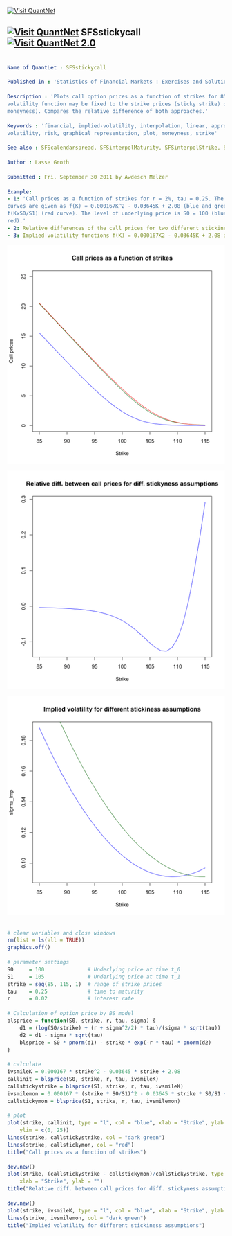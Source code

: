 
[<img src="https://github.com/QuantLet/Styleguide-and-Validation-procedure/blob/master/pictures/banner.png" alt="Visit QuantNet">](http://quantlet.de/index.php?p=info)

## [<img src="https://github.com/QuantLet/Styleguide-and-Validation-procedure/blob/master/pictures/qloqo.png" alt="Visit QuantNet">](http://quantlet.de/) **SFSstickycall** [<img src="https://github.com/QuantLet/Styleguide-and-Validation-procedure/blob/master/pictures/QN2.png" width="60" alt="Visit QuantNet 2.0">](http://quantlet.de/d3/ia)

```yaml

Name of QuantLet : SFSstickycall

Published in : 'Statistics of Financial Markets : Exercises and Solutions'

Description : 'Plots call option prices as a function of strikes for 85<K<115. The implied
volatility function may be fixed to the strike prices (sticky strike) or moneyness K/S (sticky
moneyness). Compares the relative difference of both approaches.'

Keywords : 'financial, implied-volatility, interpolation, linear, approximation, option,
volatility, risk, graphical representation, plot, moneyness, strike'

See also : SFScalendarspread, SFSinterpolMaturity, SFSinterpolStrike, SFSriskreversal

Author : Lasse Groth

Submitted : Fri, September 30 2011 by Awdesch Melzer

Example: 
- 1: 'Call prices as a function of strikes for r = 2%, tau = 0.25. The implied volatility functions
curves are given as f(K) = 0.000167K^2 - 0.03645K + 2.08 (blue and green curves) and f*(K) =
f(KxS0/S1) (red curve). The level of underlying price is S0 = 100 (blue) and S1 = 105 (green,
red).'
- 2: Relative differences of the call prices for two different stickiness assumptions.
- 3: Implied volatility functions f(K) = 0.000167K2 - 0.03645K + 2.08 and f*(K) = f(KxS0/S1).

```

![Picture1](SFSstickycall_1-1.png)

![Picture2](SFSstickycall_2-1.png)

![Picture3](SFSstickycall_3-1.png)


```r

# clear variables and close windows
rm(list = ls(all = TRUE))
graphics.off()

# parameter settings
S0     = 100              # Underlying price at time t_0
S1     = 105              # Underlying price at time t_1
strike = seq(85, 115, 1)  # range of strike prices
tau    = 0.25             # time to maturity
r      = 0.02             # interest rate

# Calculation of option price by BS model
blsprice = function(S0, strike, r, tau, sigma) {
    d1 = (log(S0/strike) + (r + sigma^2/2) * tau)/(sigma * sqrt(tau))
    d2 = d1 - sigma * sqrt(tau)
    blsprice = S0 * pnorm(d1) - strike * exp(-r * tau) * pnorm(d2)
}

# calculate
ivsmileK = 0.000167 * strike^2 - 0.03645 * strike + 2.08
callinit = blsprice(S0, strike, r, tau, ivsmileK)
callstickystrike = blsprice(S1, strike, r, tau, ivsmileK)
ivsmilemon = 0.000167 * (strike * S0/S1)^2 - 0.03645 * strike * S0/S1 + 2.08
callstickymon = blsprice(S1, strike, r, tau, ivsmilemon)

# plot
plot(strike, callinit, type = "l", col = "blue", xlab = "Strike", ylab = "Call prices", 
    ylim = c(0, 25))
lines(strike, callstickystrike, col = "dark green")
lines(strike, callstickymon, col = "red")
title("Call prices as a function of strikes")

dev.new()
plot(strike, (callstickystrike - callstickymon)/callstickystrike, type = "l", col = "blue", 
    xlab = "Strike", ylab = "")
title("Relative diff. between call prices for diff. stickyness assumptions")

dev.new()
plot(strike, ivsmileK, type = "l", col = "blue", xlab = "Strike", ylab = "sigma_imp")
lines(strike, ivsmilemon, col = "dark green")
title("Implied volatility for different stickiness assumptions")
```
